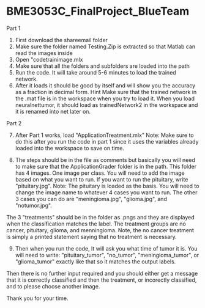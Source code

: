 # BME3053C_FinalProject_BlueTeam
Part 1
1. First download the shareemail folder
2. Make sure the folder named Testing.Zip is extracted so that Matlab can read the images inside
3. Open "codetrainimage.mlx
4. Make sure that all the folders and subfolders are loaded into the path
5. Run the code. It will take around 5-6 minutes to load the trained network.
6. After it loads it should be good by itself and will show you the accuracy as a fraction in decimal form.
Hint
Make sure that the trained network in the .mat file is in the workspace when you try to load it. When you load neuralnettumor, it should load as trainedNetwork2 in the workspace and it is renamed into net later on.

Part 2

7. After Part 1 works, load "ApplicationTreatment.mlx"
Note: Make sure to do this after you run the code in part 1 since it uses the variables already loaded into the workspace to save on time.

8. The steps should be in the file as comments but basically you will need to make sure that the ApplicationGrader folder is in the path. This folder has 4 images. One image per class. You will need to add the image based on what you want to run. If you want to run the pituitary, write "pituitary.jpg". Note: The pituitary is loaded as the basis. You will need to change the image name to whatever 4 cases you want to run. The other 3 cases you can do are "meningioma.jpg", "glioma.jpg", and "notumor.jpg".

The 3 "treatments" should be in the folder as .pngs and they are displayed when the classification matches the label. The treatment groups are no cancer, pituitary, glioma, and menningioma. Note, the no cancer treatment is simply a printed statement saying that no treatment is necessary.

9. Then when you run the code, It will ask you what time of tumor it is. You will need to write: "pituitary_tumor", "no_tumor", "meningioma_tumor", or "glioma_tumor" exactly like that so it matches the output labels. 

Then there is no further input required and you should either get a message that it is correctly classified and then the treatment, or incorectly classified, and to please choose another image.

Thank you for your time.

